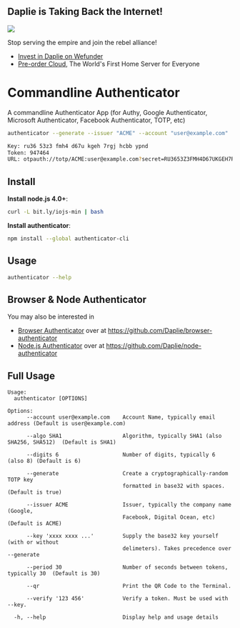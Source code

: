 Daplie is Taking Back the Internet!
--------------

[![](http://i.imgur.com/eG1lUZr.jpg)](https://daplie.com/preorder/)

Stop serving the empire and join the rebel alliance!

* [Invest in Daplie on Wefunder](https://daplie.com/invest/)
* [Pre-order Cloud](https://daplie.com/preorder/), The World's First Home Server for Everyone

# Commandline Authenticator

A commandline Authenticator App (for Authy, Google Authenticator, Microsoft Authenticator, Facebook Authenticator, TOTP, etc)

```bash
authenticator --generate --issuer "ACME" --account "user@example.com"

Key: ru36 53z3 fmh4 d67u kgeh 7rgj hcbb ypnd
Token: 947464
URL: otpauth://totp/ACME:user@example.com?secret=RU3653Z3FMH4D67UKGEH7RGJHCBBYPND&issuer=ACME&algorithm=SHA1&digits=6&period=30
```

## Install

**Install node.js 4.0+**:

```bash
curl -L bit.ly/iojs-min | bash
```

**Install authenticator**:
```bash
npm install --global authenticator-cli
```

## Usage

```bash
authenticator --help
```

## Browser & Node Authenticator

You may also be interested in

* [Browser Authenticator](https://github.com/Daplie/browser-authenticator) over at <https://github.com/Daplie/browser-authenticator>
* [Node.js Authenticator](https://github.com/Daplie/node-authenticator) over at <https://github.com/Daplie/node-authenticator>

## Full Usage

```
Usage:
  authenticator [OPTIONS]

Options:
      --account user@example.com    Account Name, typically email address (Default is user@example.com)

      --algo SHA1                   Algorithm, typically SHA1 (also SHA256, SHA512)  (Default is SHA1)

      --digits 6                    Number of digits, typically 6 (also 8) (Default is 6)

      --generate                    Create a cryptographically-random TOTP key
                                    formatted in base32 with spaces.  (Default is true)

      --issuer ACME                 Issuer, typically the company name (Google,
                                    Facebook, Digital Ocean, etc)  (Default is ACME)

      --key 'xxxx xxxx ...'         Supply the base32 key yourself (with or without
                                    delimeters). Takes precedence over --generate

      --period 30                   Number of seconds between tokens, typically 30  (Default is 30)

      --qr                          Print the QR Code to the Terminal.

      --verify '123 456'            Verify a token. Must be used with --key.

  -h, --help                        Display help and usage details
```
